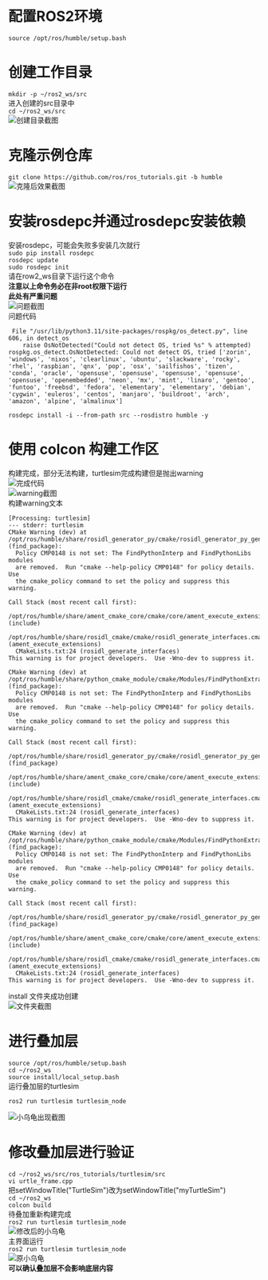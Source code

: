 # 配置ROS2环境  
`source /opt/ros/humble/setup.bash`  

# 创建工作目录  
`mkdir -p ~/ros2_ws/src`  
进入创建的src目录中  
`cd ~/ros2_ws/src`  
![创建目录截图](src/11.pmg)  

# 克隆示例仓库  
`git clone https://github.com/ros/ros_tutorials.git -b humble`  
![克隆后效果截图](src/12.png)  

# 安装rosdepc并通过rosdepc安装依赖
安装rosdepc，可能会失败多安装几次就行  
`sudo pip install rosdepc`  
`rosdepc update`  
`sudo rosdepc init`  
请在row2_ws目录下运行这个命令  
**注意以上命令务必在非root权限下运行**  
**此处有严重问题**  
![问题截图](src/13.png)  
问题代码  
```
 File "/usr/lib/python3.11/site-packages/rospkg/os_detect.py", line 606, in detect_os
    raise OsNotDetected("Could not detect OS, tried %s" % attempted)
rospkg.os_detect.OsNotDetected: Could not detect OS, tried ['zorin', 'windows', 'nixos', 'clearlinux', 'ubuntu', 'slackware', 'rocky', 'rhel', 'raspbian', 'qnx', 'pop', 'osx', 'sailfishos', 'tizen', 'conda', 'oracle', 'opensuse', 'opensuse', 'opensuse', 'opensuse', 'opensuse', 'openembedded', 'neon', 'mx', 'mint', 'linaro', 'gentoo', 'funtoo', 'freebsd', 'fedora', 'elementary', 'elementary', 'debian', 'cygwin', 'euleros', 'centos', 'manjaro', 'buildroot', 'arch', 'amazon', 'alpine', 'almalinux']
```
`rosdepc install -i --from-path src --rosdistro humble -y`  

# 使用 colcon 构建工作区  
构建完成，部分无法构建，turtlesim完成构建但是抛出warning  
![完成代码](src/14.png)  
![warning截图](src/15.png)  
构建warning文本  
```
[Processing: turtlesim]                                          
--- stderr: turtlesim                                          
CMake Warning (dev) at /opt/ros/humble/share/rosidl_generator_py/cmake/rosidl_generator_py_generate_interfaces.cmake:20 (find_package):                                                                  
  Policy CMP0148 is not set: The FindPythonInterp and FindPythonLibs modules                                                          
  are removed.  Run "cmake --help-policy CMP0148" for policy details.  Use                                                            
  the cmake_policy command to set the policy and suppress this warning.                                                              
                                                                   
Call Stack (most recent call first):                              
  /opt/ros/humble/share/ament_cmake_core/cmake/core/ament_execute_extensions.cmake:48 (include)                                      
  /opt/ros/humble/share/rosidl_cmake/cmake/rosidl_generate_interfaces.cmake:286 (ament_execute_extensions)                            
  CMakeLists.txt:24 (rosidl_generate_interfaces)                  
This warning is for project developers.  Use -Wno-dev to suppress it.                                                                
                                                                   
CMake Warning (dev) at /opt/ros/humble/share/python_cmake_module/cmake/Modules/FindPythonExtra.cmake:52 (find_package):              
  Policy CMP0148 is not set: The FindPythonInterp and FindPythonLibs modules                                                          
  are removed.  Run "cmake --help-policy CMP0148" for policy details.  Use                                                            
  the cmake_policy command to set the policy and suppress this warning.                                                              
                                                                   
Call Stack (most recent call first):                              
  /opt/ros/humble/share/rosidl_generator_py/cmake/rosidl_generator_py_generate_interfaces.cmake:23 (find_package)                    
  /opt/ros/humble/share/ament_cmake_core/cmake/core/ament_execute_extensions.cmake:48 (include)                                      
  /opt/ros/humble/share/rosidl_cmake/cmake/rosidl_generate_interfaces.cmake:286 (ament_execute_extensions)                            
  CMakeLists.txt:24 (rosidl_generate_interfaces)                  
This warning is for project developers.  Use -Wno-dev to suppress it.                                                                
                                                                   
CMake Warning (dev) at /opt/ros/humble/share/python_cmake_module/cmake/Modules/FindPythonExtra.cmake:140 (find_package):              
  Policy CMP0148 is not set: The FindPythonInterp and FindPythonLibs modules                                                          
  are removed.  Run "cmake --help-policy CMP0148" for policy details.  Use                                                            
  the cmake_policy command to set the policy and suppress this warning.                                                              
                                                                   
Call Stack (most recent call first):                              
  /opt/ros/humble/share/rosidl_generator_py/cmake/rosidl_generator_py_generate_interfaces.cmake:23 (find_package)                    
  /opt/ros/humble/share/ament_cmake_core/cmake/core/ament_execute_extensions.cmake:48 (include)                                      
  /opt/ros/humble/share/rosidl_cmake/cmake/rosidl_generate_interfaces.cmake:286 (ament_execute_extensions)                            
  CMakeLists.txt:24 (rosidl_generate_interfaces)                  
This warning is for project developers.  Use -Wno-dev to suppress it.        
```
install 文件夹成功创建  
![文件夹截图](src/16.png)  

# 进行叠加层
`source /opt/ros/humble/setup.bash`  
`cd ~/ros2_ws`  
`source install/local_setup.bash`  
运行叠加层的turtlesim  

`ros2 run turtlesim turtlesim_node`  

![小乌龟出现截图](src/17.png)

# 修改叠加层进行验证  
`cd ~/ros2_ws/src/ros_tutorials/turtlesim/src`  
`vi urtle_frame.cpp`  
把setWindowTitle("TurtleSim")改为setWindowTitle("myTurtleSim")  
`cd ~/ros2_ws`  
`colcon build`  
待叠加重新构建完成  
`ros2 run turtlesim turtlesim_node`  
![修改后的小乌龟](src/18.png)  
主界面运行  
`ros2 run turtlesim turtlesim_node`  
![原小乌龟](src/19.png)  
**可以确认叠加层不会影响底层内容** 




